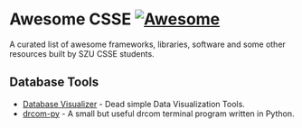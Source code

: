# Awesome CSSE [![Awesome](https://cdn.rawgit.com/sindresorhus/awesome/d7305f38d29fed78fa85652e3a63e154dd8e8829/media/badge.svg)](https://github.com/sindresorhus/awesome)

A curated list of awesome frameworks, libraries, software and some other resources built by SZU CSSE students.

## Database Tools

* [Database Visualizer](https://github.com/stevefermi/database-visualizer) - Dead simple Data Visualization Tools.
* [drcom-py](https://github.com/JerryLiao26/drcom-py) - A small but useful drcom terminal program written in Python.